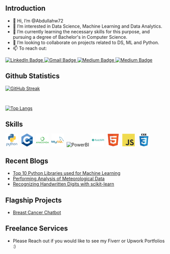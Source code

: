 ## Introduction

<!-- <div id="header" align="center">
  <img src="https://media.giphy.com/media/M9gbBd9nbDrOTu1Mqx/giphy.gif" width="100"/>
</div> -->

- 👋 Hi, I’m @Abdullahw72
- 👀 I’m interested in Data Science, Machine Learning and Data Analytics.
- 🌱 I’m currently learning the necessary skills for this purpose, and pursuing a degree of Bachelor's in Computer Science.
- 💞️ I’m looking to collaborate on projects related to DS, ML and Python.
- 📫 To reach out:

<div id="badges">
  <a href="https://www.linkedin.com/in/abdullahw72/">
    <img src="https://img.shields.io/badge/LinkedIn-blue?style=for-the-badge&logo=linkedin&logoColor=white" alt="LinkedIn Badge" height="28"/>
  </a>
  <a href="mailto:abdullahw72@gmail.com">
    <img src="https://img.shields.io/badge/Gmail-D14836?style=for-the-badge&logo=gmail&logoColor=white" alt="Gmail Badge" height="28"/>
<a href="https://medium.com/@Abdullahw72"/>
    <img src="https://img.shields.io/badge/Medium-blue?style=for-the-badge&logo=medium&logoColor=white" alt="Medium Badge" height="28"/>
  </a>
<a href="https://twitter.com/abdullahw72"/>
    <img src=https://img.shields.io/badge/Twitter-1DA1F2?style=for-the-badge&logo=twitter&logoColor=white alt="Medium Badge" height="28"/>
</a>
</div>

## Github Statistics

[![GitHub Streak](http://github-readme-streak-stats.herokuapp.com?user=Abdullahw72&theme=dark&background=000000)](https://git.io/streak-stats)

<img src="https://komarev.com/ghpvc/?username=Abdullahw72&style=flat-square&color=blue" alt=""/>

[![Top Langs](https://github-readme-stats.vercel.app/api/top-langs/?username=Abdullahw72)](https://github.com/anuraghazra/github-readme-stats)

## Skills
<div>
  <img src="https://github.com/devicons/devicon/blob/master/icons/python/python-original-wordmark.svg" title="Python" alt="Python" width="40" height="40"/>&nbsp;
  <img src="https://github.com/devicons/devicon/blob/master/icons/cplusplus/cplusplus-original.svg" title="C++" alt="C++" width="40" height="40"/>&nbsp;
  <img src="https://github.com/devicons/devicon/blob/master/icons/anaconda/anaconda-original-wordmark.svg" title="Anaconda" alt="Anaconda" width="40" height="40"/>&nbsp;
  <img src="https://github.com/devicons/devicon/blob/master/icons/mysql/mysql-original-wordmark.svg" title="mySQL" alt="mySQL" width="40" height="40"/>&nbsp;
  <img src="https://github.com/microsoft/PowerBI-Icons/blob/main/SVG/Power-BI.svg" title="PowerBI" alt="PowerBI" width="40" height="40"/>&nbsp;
  <img src="https://github.com/devicons/devicon/blob/master/icons/fastapi/fastapi-original-wordmark.svg" title="FastAPI" alt="FastAPI" width="40" height="40"/>&nbsp;
  <img src="https://github.com/devicons/devicon/blob/master/icons/html5/html5-original.svg" title="HTML5" alt="HTML" width="40" height="40"/>&nbsp;
  <img src="https://github.com/devicons/devicon/blob/master/icons/javascript/javascript-original.svg" title="JavaScript" alt="JavaScript" width="40" height="40"/>&nbsp;
  <img src="https://github.com/devicons/devicon/blob/master/icons/css3/css3-original-wordmark.svg" title="CSS" alt="CSS" width="40" height="40"/>&nbsp;

  ## Recent Blogs
  - <a href="https://medium.com/@abdullahw72/top-10-python-libraries-used-for-machine-learning-cc0ffd296c93"> Top 10 Python Libraries used for Machine Learning </a>
  - <a href="https://medium.com/@abdullahw72/performing-analysis-of-meteorological-data-a5e993061fc7"> Performing Analysis of Meteorological Data</a>  
  - <a href="https://medium.com/@abdullahw72/recognizing-handwritten-digits-with-scikit-learn-5f698eb26681"> Recognizing Handwritten Digits with scikit-learn</a>

  ## Flagship Projects
  
  - <a href="https://github.com/Abdullahw72/Breast-Cancer-Chatbot"> Breast Cancer Chatbot </a>
  
  ## Freelance Services
  - Please Reach out if you would like to see my Fiverr or Upwork Portfolios :) 
  
  
<!---
Abdullahw72/Abdullahw72 is a ✨ special ✨ repository because its `README.md` (this file) appears on your GitHub profile.
You can click the Preview link to take a look at your changes.
--->
